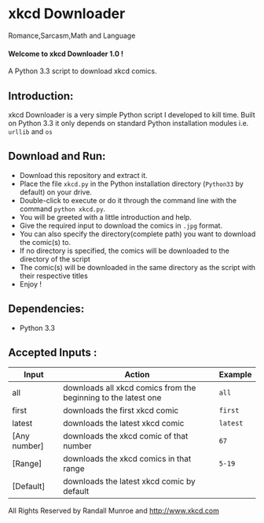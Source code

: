 xkcd Downloader
===============

Romance,Sarcasm,Math and Language

<h4>Welcome to xkcd Downloader 1.0 !</h4>
A Python 3.3 script to download xkcd comics.

<h2>Introduction:</h2>
xkcd Downloader is a very simple Python script I developed to kill time. Built on Python 3.3 it only depends on standard Python installation modules i.e. <code>urllib</code> and <code>os</code>
<h2>Download and Run:</h2>
<ul>
<li>Download this repository and extract it.</li>
<li>Place the file <code>xkcd.py</code> in the Python installation directory (<code>Python33</code> by default) on your drive.</li>
<li>Double-click to execute or do it through the command line with the command <code>python xkcd.py</code>.</li>
<li>You will be greeted with a little introduction and help.</li>
<li>Give the required input to download the comics in <code>.jpg</code> format.</li>
<li>You can also specify the directory(complete path) you want to download the comic(s) to.</li>
<li>If no directory is specified, the comics will be downloaded to the directory of the script</li>
<li>The comic(s) will be downloaded in the same directory as the script with their respective titles</li>
<li>Enjoy !
</ul>
<h2>Dependencies:</h2>
<ul>
<li>Python 3.3</li>
</ul>
<h2>Accepted Inputs :</h2>

|Input|Action|Example|
|-----|------|-------|
|all | downloads all xkcd comics from the beginning to the latest one|<code>all</code>|
|first | downloads the first xkcd comic|<code>first</code>|
|latest | downloads the latest xkcd comic|<code>latest</code>|
|[Any number] | downloads the xkcd comic of that number|<code>67</code>|
|[Range] | downloads the xkcd comics in that range|<code>5-19</code>|
|[Default]| downloads the latest xkcd comic by default|<code></code>|

All Rights Reserved by Randall Munroe and http://www.xkcd.com
